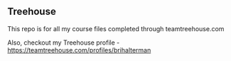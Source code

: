 ## Treehouse

This repo is for all my course files completed through teamtreehouse.com

Also, checkout my Treehouse profile - https://teamtreehouse.com/profiles/brihalterman